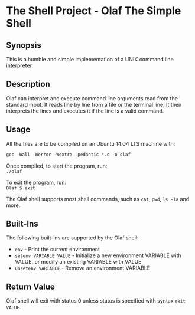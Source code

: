 # The Shell Project - Olaf The Simple Shell

## Synopsis
This is a humble and simple implementation of a UNIX command line interpreter.

## Description
Olaf can interpret and execute command line arguments read from the standard input. It reads line by line from a file or the terminal line. It then interprets the lines and executes it if the line is a valid command.

## Usage
All the files are to be compiled on an Ubuntu 14.04 LTS machine with:    
```c
gcc -Wall -Werror -Wextra -pedantic *.c -o olaf
```  
  
Once compiled, to start the program, run:    
```./olaf```  
  
To exit the program, run:  
```Olaf $ exit```  
  
The Olaf shell supports most shell commands, such as ```cat```, ```pwd```, ```ls -la``` and more.  

## Built-Ins  
The following built-ins are supported by the Olaf shell:   
  
+ ```env``` - Print the current environment    
+ ```setenv VARIABLE VALUE``` - Initialize  a new environment VARIABLE  with VALUE, or modify an existing VARIABLE with VALUE  
+ ```unsetenv VARIABLE``` - Remove an environment VARIABLE   

## Return Value  
Olaf shell will exit with status 0 unless status is specified with syntax ```exit VALUE```.  

